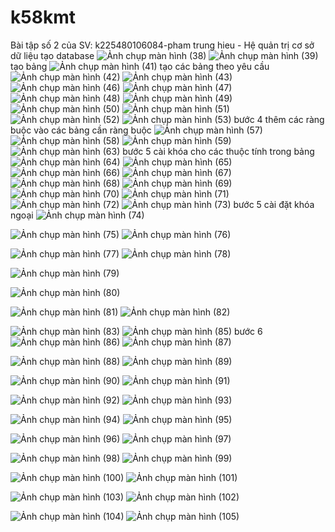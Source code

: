 # k58kmt
Bài tập số 2 của SV: k225480106084-pham trung hieu - Hệ quản trị cơ sở dữ liệu
tạo database
![Ảnh chụp màn hình (38)](https://github.com/user-attachments/assets/0ee86f5d-9db4-43fb-a53c-a04a2701559b)
![Ảnh chụp màn hình (39)](https://github.com/user-attachments/assets/b0702f61-f97e-4779-9244-d4d49028472f)
tạo bảng
![Ảnh chụp màn hình (41)](https://github.com/user-attachments/assets/701ee015-6d43-4b82-8841-f7b320c690c0)
tạo các bảng theo yêu cầu
![Ảnh chụp màn hình (42)](https://github.com/user-attachments/assets/8d24d7e0-4170-47c3-9b4f-f1d6d6f0a1bc)
![Ảnh chụp màn hình (43)](https://github.com/user-attachments/assets/1cca80d6-991d-4c2a-88ee-3b3c200be8ae)
![Ảnh chụp màn hình (46)](https://github.com/user-attachments/assets/7bf2be33-b0f3-4c00-a30c-71f1a0c81777)
![Ảnh chụp màn hình (47)](https://github.com/user-attachments/assets/c5c38c2f-99e6-4338-ba27-3b13189e6bab)
![Ảnh chụp màn hình (48)](https://github.com/user-attachments/assets/15b0518c-1f59-436b-b9b3-1966b2cf98bc)
![Ảnh chụp màn hình (49)](https://github.com/user-attachments/assets/321db4bc-818f-4242-8e91-a42af3c46e61)
![Ảnh chụp màn hình (50)](https://github.com/user-attachments/assets/1e9914bc-96db-40a9-9865-70cf237ab4cc)
![Ảnh chụp màn hình (51)](https://github.com/user-attachments/assets/95f0128c-bbb2-40cf-9a15-a52ac03ee28f)
![Ảnh chụp màn hình (52)](https://github.com/user-attachments/assets/0e81ab04-83c3-490f-a2ae-e9c02be0a2ba)
![Ảnh chụp màn hình (53)](https://github.com/user-attachments/assets/b2fa242e-77ab-4f35-9c70-d5a64119e89e)
bước 4 thêm các ràng buộc vào các bảng cần ràng buộc
![Ảnh chụp màn hình (57)](https://github.com/user-attachments/assets/4ba5620a-c59d-4a5d-bb6a-bef43816ea05)
![Ảnh chụp màn hình (58)](https://github.com/user-attachments/assets/3b21a99e-8e91-4575-8d9f-b1d96f3f8ad9)
![Ảnh chụp màn hình (59)](https://github.com/user-attachments/assets/8a9265a2-dad6-4dc0-b062-8c4b58635299)
![Ảnh chụp màn hình (63)](https://github.com/user-attachments/assets/fe16b806-584a-4519-8b1c-c08cc25d783e)
bước 5 cài khóa cho các thuộc tính trong bảng                                                                                         
![Ảnh chụp màn hình (64)](https://github.com/user-attachments/assets/ccc42258-0b19-43de-a39e-5344ad324ff4)
![Ảnh chụp màn hình (65)](https://github.com/user-attachments/assets/c88415b0-28ce-4880-8e8a-88462f08fc35)
![Ảnh chụp màn hình (66)](https://github.com/user-attachments/assets/f5202e43-5ca3-401b-b9c5-9fa2e7fe81f0)
![Ảnh chụp màn hình (67)](https://github.com/user-attachments/assets/6c81b839-743d-40f1-aa9b-ac64c77eefed)
![Ảnh chụp màn hình (68)](https://github.com/user-attachments/assets/59902814-aec4-4a79-9a70-514d34952fd5)
![Ảnh chụp màn hình (69)](https://github.com/user-attachments/assets/1ee93530-4c0a-490b-8529-0409cd8f724a)
![Ảnh chụp màn hình (70)](https://github.com/user-attachments/assets/411b4402-7230-4a02-972e-b0d083791548)
![Ảnh chụp màn hình (71)](https://github.com/user-attachments/assets/bd35b07f-77d8-4612-bd0e-e7e8ffbaf9f7)
![Ảnh chụp màn hình (72)](https://github.com/user-attachments/assets/261430e6-9ff4-43bd-8544-b4ea238598c4)
![Ảnh chụp màn hình (73)](https://github.com/user-attachments/assets/237c478e-a507-44f6-9957-e7b0c3e86a3d)
bước 5 cài đặt khóa ngoại
![Ảnh chụp màn hình (74)](https://github.com/user-attachments/assets/348f290d-52f7-4f40-adf5-960e22c8e4df)

![Ảnh chụp màn hình (75)](https://github.com/user-attachments/assets/11b81748-18ad-4597-8693-3d30b12b9802)
![Ảnh chụp màn hình (76)](https://github.com/user-attachments/assets/ea4794f3-ca43-4e39-9261-490e54007390)

![Ảnh chụp màn hình (77)](https://github.com/user-attachments/assets/d0f1725e-ee39-4cf1-877a-d88c84d4f9a0)
![Ảnh chụp màn hình (78)](https://github.com/user-attachments/assets/b955714f-0d73-4c25-87aa-53bad50ed3d6)

![Ảnh chụp màn hình (79)](https://github.com/user-attachments/assets/822d5fea-b2ec-4a96-9afb-d5ed88b9c948)

![Ảnh chụp màn hình (80)](https://github.com/user-attachments/assets/80add1bf-47d9-45a2-9270-05a7de5acf90)

![Ảnh chụp màn hình (81)](https://github.com/user-attachments/assets/9ed3977e-7c7a-442c-89d4-9a05602ae0d5)
![Ảnh chụp màn hình (82)](https://github.com/user-attachments/assets/f037cdc1-7362-419a-b216-a3953a836a7f)

![Ảnh chụp màn hình (83)](https://github.com/user-attachments/assets/31d79998-6fed-419f-a32d-2242611c9196)
![Ảnh chụp màn hình (85)](https://github.com/user-attachments/assets/393335a6-b042-46d8-9db4-7362533df234)
bước 6 
![Ảnh chụp màn hình (86)](https://github.com/user-attachments/assets/b09e194d-f298-43a7-8d7e-e9ef6b670375)
![Ảnh chụp màn hình (87)](https://github.com/user-attachments/assets/89df2576-78ee-4170-bd88-7860e1fa7a3e)

![Ảnh chụp màn hình (88)](https://github.com/user-attachments/assets/a5c4e6cf-ba87-4f8d-a4f7-8ce2c32da63e)
![Ảnh chụp màn hình (89)](https://github.com/user-attachments/assets/bb801f69-6b29-48c0-a3e8-cec1c49d77de)

![Ảnh chụp màn hình (90)](https://github.com/user-attachments/assets/c30d14f6-6672-462a-9c4b-7fa92e347f61)
![Ảnh chụp màn hình (91)](https://github.com/user-attachments/assets/0c8b3495-d1bf-49cd-a5d1-aee157e87f8b)

![Ảnh chụp màn hình (92)](https://github.com/user-attachments/assets/85161a00-fd17-484d-b7b8-a40c2decba59)
![Ảnh chụp màn hình (93)](https://github.com/user-attachments/assets/d1992909-6209-4f8b-a0ba-580894490fe5)

![Ảnh chụp màn hình (94)](https://github.com/user-attachments/assets/20a62679-6d0c-4a62-9cb1-89c97b9fa093)
![Ảnh chụp màn hình (95)](https://github.com/user-attachments/assets/a3b54a0d-1444-4cca-8a99-3ba800b9a7c1)

![Ảnh chụp màn hình (96)](https://github.com/user-attachments/assets/2976777f-19ea-4bb4-b194-50a933497d44)
![Ảnh chụp màn hình (97)](https://github.com/user-attachments/assets/5c627b6a-6914-4a96-8203-7fcc3c65404c)

![Ảnh chụp màn hình (98)](https://github.com/user-attachments/assets/254af28e-284d-4f84-b85f-cc65a36ee984)
![Ảnh chụp màn hình (99)](https://github.com/user-attachments/assets/cd077884-a2a7-4e8c-9f9e-66f2551b3d9e)

![Ảnh chụp màn hình (100)](https://github.com/user-attachments/assets/87851534-02d9-47c2-80fd-eb2a0838eb96)
![Ảnh chụp màn hình (101)](https://github.com/user-attachments/assets/3a1ca209-1a4e-4843-9ca7-070157971b51)

![Ảnh chụp màn hình (103)](https://github.com/user-attachments/assets/b0ce6802-61e5-429c-bb96-8868c20f84e2)
![Ảnh chụp màn hình (102)](https://github.com/user-attachments/assets/9229ed73-9a18-4639-a841-d725b7aee6c8)

![Ảnh chụp màn hình (104)](https://github.com/user-attachments/assets/f8fd1a2d-e7f8-4984-9bd1-caf720e690ea)
![Ảnh chụp màn hình (105)](https://github.com/user-attachments/assets/2aada040-b0e1-4060-a75a-982fb1498b96)
